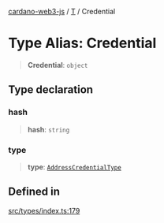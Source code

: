 [cardano-web3-js](../../../index.md) / [T](../index.md) / Credential

# Type Alias: Credential

> **Credential**: `object`

## Type declaration

### hash

> **hash**: `string`

### type

> **type**: [`AddressCredentialType`](AddressCredentialType.md)

## Defined in

[src/types/index.ts:179](https://github.com/xray-network/cardano-web3-js/blob/c2cd49478a527b9b57b4028f4ad7add1c4bff5b8/src/types/index.ts#L179)
